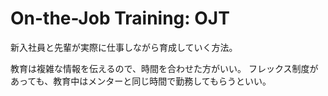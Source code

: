 # On-the-Job Training: OJT

新入社員と先輩が実際に仕事しながら育成していく方法。

教育は複雑な情報を伝えるので、時間を合わせた方がいい。
フレックス制度があっても、教育中はメンターと同じ時間で勤務してもらうといい。
